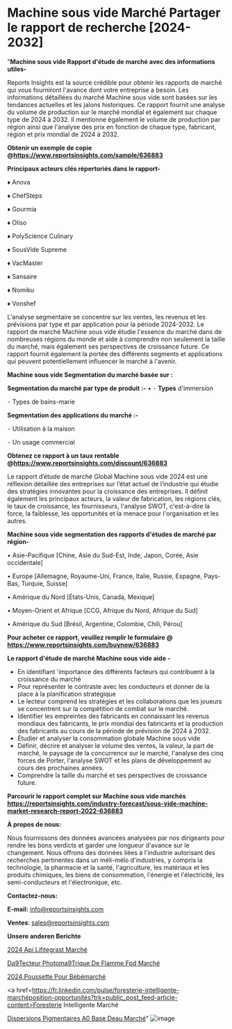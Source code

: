 # Machine sous vide Marché Partager le rapport de recherche [2024-2032]

"<strong>Machine sous vide Rapport d'étude de marché avec des informations utiles-</strong>

Reports Insights est la source crédible pour obtenir les rapports de marché qui vous fourniront l'avance dont votre entreprise a besoin. Les informations détaillées du marché Machine sous vide sont basées sur les tendances actuelles et les jalons historiques. Ce rapport fournit une analyse du volume de production sur le marché mondial et également sur chaque type de 2024 à 2032. Il mentionne également le volume de production par région ainsi que l'analyse des prix en fonction de chaque type, fabricant, région et prix mondial de 2024 à 2032.

<strong><b>Obtenir un exemple de copie @</b></strong><a href=https://www.reportsinsights.com/sample/636883><strong><b>https://www.reportsinsights.com/sample/636883</b></strong></a>

<b>Principaux acteurs clés répertoriés dans le rapport-</b>

<b> </b>♦ Anova

♦ ChefSteps

♦ Gourmia

♦ Oliso

♦ PolyScience Culinary

♦ SousVide Supreme

♦ VacMaster

♦ Sansaire

♦ Nomiku

♦ Vonshef

L'analyse segmentaire se concentre sur les ventes, les revenus et les prévisions par type et par application pour la période 2024-2032. Le rapport de marché Machine sous vide étudie l'essence du marché dans de nombreuses régions du monde et aide à comprendre non seulement la taille du marché, mais également ses perspectives de croissance future. Ce rapport fournit également la portée des différents segments et applications qui peuvent potentiellement influencer le marché à l'avenir.

<strong>Machine sous vide Segmentation du marché basée sur :</strong>

<strong>Segmentation du marché par type de produit :-</strong>
•
⁃ <strong>Types</strong> d'immersion

⁃ Types de bains-marie

<strong>Segmentation des applications du marché :-</strong>

⁃ Utilisation à la maison

⁃ Un usage commercial

<strong><b>Obtenez ce rapport à un taux rentable @</b></strong><a href=https://www.reportsinsights.com/discount/636883><strong><b>https://www.reportsinsights.com/discount/636883</b></strong></a>

Le rapport d’étude de marché Global Machine sous vide 2024 est une réflexion détaillée des entreprises sur l’état actuel de l’industrie qui étudie des stratégies innovantes pour la croissance des entreprises. Il définit également les principaux acteurs, la valeur de fabrication, les régions clés, le taux de croissance, les fournisseurs, l'analyse SWOT, c'est-à-dire la force, la faiblesse, les opportunités et la menace pour l'organisation et les autres.

<strong>Machine sous vide segmentation des rapports d'études de marché par région-</strong>

• Asie-Pacifique [Chine, Asie du Sud-Est, Inde, Japon, Corée, Asie occidentale]

• Europe [Allemagne, Royaume-Uni, France, Italie, Russie, Espagne, Pays-Bas, Turquie, Suisse]

• Amérique du Nord [États-Unis, Canada, Mexique]

• Moyen-Orient et Afrique [CCG, Afrique du Nord, Afrique du Sud]

• Amérique du Sud [Brésil, Argentine, Colombie, Chili, Pérou]

<strong>Pour acheter ce rapport, veuillez remplir le formulaire @   <a href=https://www.reportsinsights.com/buynow/636883>https://www.reportsinsights.com/buynow/636883</a></strong>

<strong>Le rapport d'étude de marché Machine sous vide aide -</strong>
<ul>
  <li>En identifiant 'importance des différents facteurs qui contribuent à la croissance du marché</li>
  <li>Pour représenter le contraste avec les conducteurs et donner de la place à la planification stratégique</li>
  <li>Le lecteur comprend les stratégies et les collaborations que les joueurs se concentrent sur la compétition de combat sur le marché.</li>
  <li>Identifier les empreintes des fabricants en connaissant les revenus mondiaux des fabricants, le prix mondial des fabricants et la production des fabricants au cours de la période de prévision de 2024 à 2032.</li>
  <li>Étudier et analyser la consommation globale Machine sous vide</li>
  <li>Définir, décrire et analyser le volume des ventes, la valeur, la part de marché, le paysage de la concurrence sur le marché, l'analyse des cinq forces de Porter, l'analyse SWOT et les plans de développement au cours des prochaines années.</li>
  <li>Comprendre la taille du marché et ses perspectives de croissance future.</li>
</ul>

<strong>Parcourir le rapport complet sur Machine sous vide marchés <a href=https://reportsinsights.com/industry-forecast/sous-vide-machine-market-research-report-2022-636883>https://reportsinsights.com/industry-forecast/sous-vide-machine-market-research-report-2022-636883</a></strong>

<strong>À propos de nous:</strong>

Nous fournissons des données avancées analysées par nos dirigeants pour rendre les bons verdicts et garder une longueur d'avance sur le changement. Nous offrons des données liées à l'industrie autorisant des recherches pertinentes dans un méli-mélo d'industries, y compris la technologie, la pharmacie et la santé, l'agriculture, les matériaux et les produits chimiques, les biens de consommation, l'énergie et l'électricité, les semi-conducteurs et l'électronique, etc.

<strong>Contactez-nous:</strong>

<strong>E-mail:</strong> <a href=mailto:info@reportsinsights.com>info@reportsinsights.com</a>

<strong>Ventes</strong>: <a href=mailto:sales@reportsinsights.com>sales@reportsinsights.com</a>

<strong>Unsere anderen Berichte</strong>

<a href=https://www.linkedin.com/pulse/2024-api-lifitegrast-march%C3%A9tendance-et-pr%C3%A9visions-ck4lc/>2024 Api Lifitegrast Marché</a>

<a href=https://www.linkedin.com/pulse/d%C3%A9tecteur-photom%C3%A9trique-de-flamme-fpd-march%C3%A9-vu5gc/>Da9Tecteur Photoma9Trique De Flamme Fpd Marché</a>

<a href=https://www.linkedin.com/pulse/2024-poussette-pour-bébémarché-basé-sur-le-type-i7cvc/>2024 Poussette Pour Bébémarché</a>

<a href=https://fr.linkedin.com/pulse/foresterie-intelligente-marchéposition-opportunités?trk=public_post_feed-article-content>Foresterie Intelligente Marché</a>

<a href=https://www.linkedin.com/pulse/dispersions-pigmentaires-%C3%A0-base-deau-march%C3%A9paysage-ubozf/>Dispersions Pigmentaires A0 Base Deau Marché</a>"
![image](https://github.com/daminid12/RItrends/assets/158430485/25c72a71-7d39-41ad-ad42-3124dc609f06)
